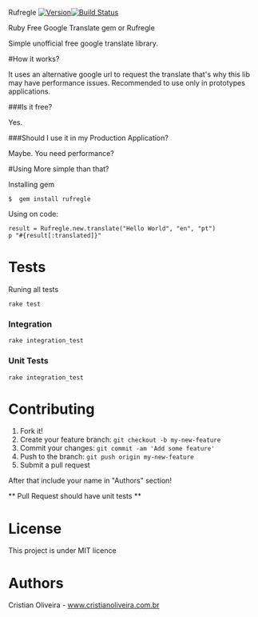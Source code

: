 Rufregle
[![Version](http://img.shields.io/gem/v/rufregle.svg)](https://rubygems.org/gems/rufregle)[![Build Status](https://travis-ci.org/CristianOliveiraDaRosa/rufregle.svg)](https://travis-ci.org/CristianOliveiraDaRosa/rufregle)

Ruby Free Google Translate gem or Rufregle

Simple unofficial free google translate library.

#How it works?

It uses an alternative google url to request the translate that's why this lib may have performance issues.
Recommended to use only in prototypes applications.

###Is it free?

Yes.

###Should I use it in my Production Application?

Maybe. You need performance?


#Using
More simple than that?

Installing gem
```
$  gem install rufregle

```

Using on code:
```
result = Rufregle.new.translate("Hello World", "en", "pt")
p "#{result[:translated]}"
```

# Tests
Runing all tests

```
rake test
```

### Integration
```
rake integration_test
```

### Unit Tests
```
rake integration_test
```

Contributing
===
1. Fork it!
2. Create your feature branch: `git checkout -b my-new-feature`
3. Commit your changes: `git commit -am 'Add some feature'`
4. Push to the branch: `git push origin my-new-feature`
5. Submit a pull request

After that include your name in "Authors" section!

** Pull Request should have unit tests **

License
====
  This project is under MIT licence

Authors
=====

Cristian Oliveira - www.cristianoliveira.com.br
